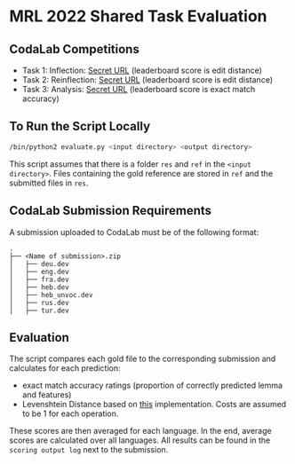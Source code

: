 # MRL 2022 Shared Task Evaluation

## CodaLab Competitions

- Task 1: Inflection: [Secret URL](https://codalab.lisn.upsaclay.fr/competitions/5300?secret_key=b3f74db4-c45b-4885-a7cd-fe951aa1deec)
(leaderboard score is edit distance)
- Task 2: Reinflection: [Secret URL](https://codalab.lisn.upsaclay.fr/competitions/5301?secret_key=b2501f67-66e1-4149-8f16-55695646b378)
(leaderboard score is edit distance)
- Task 3: Analysis: [Secret URL](https://codalab.lisn.upsaclay.fr/competitions/5302?secret_key=be490d46-f7b1-4b8b-be25-996e4feb9749)
(leaderboard score is exact match accuracy)

## To Run the Script Locally

```bash
/bin/python2 evaluate.py <input directory> <output directory>
```

This script assumes that there is a folder `res` and `ref` in the `<input directory>`. Files containing the gold reference are stored in `ref` and the submitted files in `res`.

## CodaLab Submission Requirements

A submission uploaded to CodaLab must be of the following format:

```
.
├── <Name of submission>.zip                   
│   ├── deu.dev
│   ├── eng.dev
│   ├── fra.dev
│   ├── heb.dev
│   ├── heb_unvoc.dev
│   ├── rus.dev
│   ├── tur.dev
```

## Evaluation

The script compares each gold file to the corresponding submission and calculates for each prediction:

- exact match accuracy ratings (proportion of correctly predicted lemma and features)
- Levenshtein Distance based on [this](https://python-course.eu/applications-python/levenshtein-distance.php) implementation. Costs are assumed to be 1 for each operation.

These scores are then averaged for each language. In the end, average scores are calculated over all languages. All results can be found in the `scoring output log` next to the submission.
